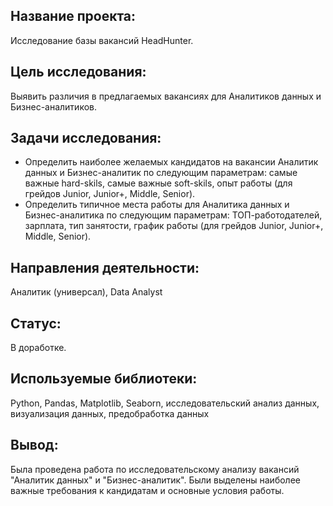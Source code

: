 ## Название проекта:
Исследование базы вакансий HeadHunter.

## Цель исследования:
Выявить различия в предлагаемых вакансиях для Аналитиков данных и Бизнес-аналитиков.

## Задачи исследования:
- Определить наиболее желаемых кандидатов на вакансии Аналитик данных и Бизнес-аналитик по следующим параметрам: самые важные hard-skils, самые важные soft-skils, опыт работы (для грейдов Junior, Junior+, Middle, Senior).
- Определить типичное места работы для Аналитика данных и Бизнес-аналитика по следующим параметрам: ТОП-работодателей, зарплата, тип занятости, график работы (для грейдов Junior, Junior+, Middle, Senior).

## Направления деятельности:
Аналитик (универсал), Data Analyst

## Статус:
В доработке.

## Используемые библиотеки:
Python, Pandas, Matplotlib, Seaborn, исследовательский анализ данных, визуализация данных, предобработка данных

## Вывод:
Была проведена работа по исследовательскому анализу вакансий "Аналитик данных" и "Бизнес-аналитик". Были выделены наиболее важные требования к кандидатам и основные условия работы.
